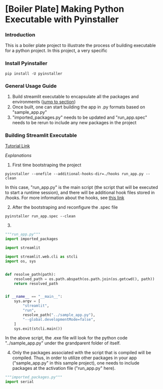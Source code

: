 # [Boiler Plate] Making Python Executable with Pyinstaller

### Introduction
This is a boiler plate project to illustrate the process of building executable for a python project. In this project, a very specific 

### Install Pyinstaller
```shell
pip install -U pyinstaller
```

### General Usage Guide
1. Build streamlit executable to encapsulate all the packages and environments ([jump to section](#general-usage-guide))
2. Once built, one can start building the app in .py formats based on "sample_app.py"
3. "imported_packages.py" needs to be updated and "run_app.spec" needs to be rerun to include any new packages in the project

### Building Streamlit Executable
[Tutorial Link](https://ploomber.io/blog/streamlit_exe/)

_Explanations_

1. First time bootstraping the project
```shell
pyinstaller --onefile --additional-hooks-dir=./hooks run_app.py --clean
```
In this case, "run_app.py" is the main script (the script that will be executed to start a runtime session), and there will be additional hook files stored in /hooks. For more information about the hooks, see [this link](https://pyinstaller.org/en/stable/hooks.html#module-PyInstaller.utils.hooks)

2. After the bootstraping and reconfigure the .spec file
```shell
pyinstaller run_app.spec --clean
```

3. 
```python
"""run_app.py"""
import imported_packages

import streamlit

import streamlit.web.cli as stcli
import os, sys


def resolve_path(path):
    resolved_path = os.path.abspath(os.path.join(os.getcwd(), path))
    return resolved_path


if __name__ == "__main__":
    sys.argv = [
        "streamlit",
        "run",
        resolve_path("../sample_app.py"),
        "--global.developmentMode=false",
    ]
    sys.exit(stcli.main())
```
In the above script, the .exe file will look for the python code "../sample_app.py" under the grandparent folder of itself.

4. Only the packages associated with the script that is compiled will be compiled. Thus, in order to utilize other packages in your app ("sample_app.py" in this sample project), one needs to include packages at the activation file ("run_app.py" here).
```python
"""imported_packages.py"""
import serial
```
